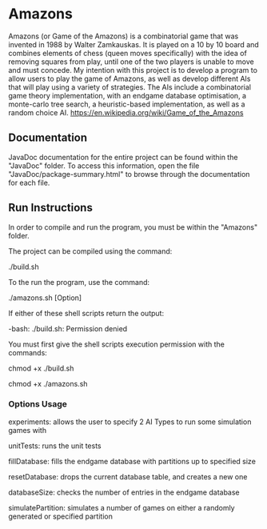 # Amazons

Amazons (or Game of the Amazons) is a combinatorial game that was invented in 1988 by 
Walter Zamkauskas. It is played on a 10 by 10 board and combines elements of chess 
(queen moves specifically) with the idea of removing squares from play, until one 
of the two players is unable to move and must concede. My intention with this project 
is to develop a program to allow users to play the game of Amazons, as well as develop 
different AIs that will play using a variety of strategies. The AIs include a combinatorial 
game theory implementation, with an endgame database optimisation, a monte-carlo tree search, 
a heuristic-based implementation, as well as a random choice AI. 
https://en.wikipedia.org/wiki/Game_of_the_Amazons

## Documentation

JavaDoc documentation for the entire project can be found within the "JavaDoc" folder. To access
this information, open the file "JavaDoc/package-summary.html" to browse through the documentation
for each file.

## Run Instructions
In order to compile and run the program, you must be within the "Amazons" folder.

The project can be compiled using the command:

./build.sh

To the run the program, use the command:

./amazons.sh [Option]

If either of these shell scripts return the output:

-bash: ./build.sh: Permission denied

You must first give the shell scripts execution permission with the commands:

chmod +x ./build.sh

chmod +x ./amazons.sh

### Options Usage

experiments: allows the user to specify 2 AI Types to run some simulation games with

unitTests: runs the unit tests

fillDatabase: fills the endgame database with partitions up to specified size

resetDatabase: drops the current database table, and creates a new one

databaseSize: checks the number of entries in the endgame database

simulatePartition: simulates a number of games on either a randomly generated or specified partition
